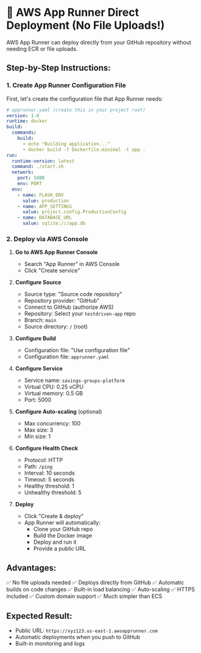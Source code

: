 # 🚀 AWS App Runner Direct Deployment (No File Uploads!)

AWS App Runner can deploy directly from your GitHub repository without needing ECR or file uploads.

## Step-by-Step Instructions:

### 1. Create App Runner Configuration File
First, let's create the configuration file that App Runner needs:

```yaml
# apprunner.yaml (create this in your project root)
version: 1.0
runtime: docker
build:
  commands:
    build:
      - echo "Building application..."
      - docker build -f Dockerfile.minimal -t app .
run:
  runtime-version: latest
  command: ./start.sh
  network:
    port: 5000
    env: PORT
  env:
    - name: FLASK_ENV
      value: production
    - name: APP_SETTINGS
      value: project.config.ProductionConfig
    - name: DATABASE_URL
      value: sqlite:///app.db
```

### 2. Deploy via AWS Console

1. **Go to AWS App Runner Console**
   - Search "App Runner" in AWS Console
   - Click "Create service"

2. **Configure Source**
   - Source type: "Source code repository"
   - Repository provider: "GitHub"
   - Connect to GitHub (authorize AWS)
   - Repository: Select your `testdriven-app` repo
   - Branch: `main`
   - Source directory: `/` (root)

3. **Configure Build**
   - Configuration file: "Use configuration file"
   - Configuration file: `apprunner.yaml`

4. **Configure Service**
   - Service name: `savings-groups-platform`
   - Virtual CPU: 0.25 vCPU
   - Virtual memory: 0.5 GB
   - Port: 5000

5. **Configure Auto-scaling** (optional)
   - Max concurrency: 100
   - Max size: 3
   - Min size: 1

6. **Configure Health Check**
   - Protocol: HTTP
   - Path: `/ping`
   - Interval: 10 seconds
   - Timeout: 5 seconds
   - Healthy threshold: 1
   - Unhealthy threshold: 5

7. **Deploy**
   - Click "Create & deploy"
   - App Runner will automatically:
     - Clone your GitHub repo
     - Build the Docker image
     - Deploy and run it
     - Provide a public URL

## Advantages:
✅ No file uploads needed
✅ Deploys directly from GitHub
✅ Automatic builds on code changes
✅ Built-in load balancing
✅ Auto-scaling
✅ HTTPS included
✅ Custom domain support
✅ Much simpler than ECS

## Expected Result:
- Public URL: `https://xyz123.us-east-1.awsapprunner.com`
- Automatic deployments when you push to GitHub
- Built-in monitoring and logs